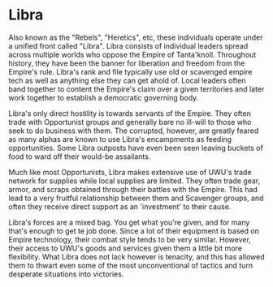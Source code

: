 # Libra
Also known as the "Rebels", "Heretics", etc, these individuals operate under a unified front called "Libra". Libra consists of individual leaders spread across multiple worlds who oppose the Empire of Tanta'knoll. Throughout history, they have been the banner for liberation and freedom from the Empire's rule.
Libra's rank and file typically use old or scavenged empire tech as well as anything else they can get ahold of. Local leaders often band together to content the Empire's claim over a given territories and later work together to establish a democratic governing body.

Libra's only direct hostility is towards servants of the Empire. They often trade with Opportunist groups and generally bare no ill-will to those who seek to do business with them. The corrupted, however, are greatly feared as many alphas are known to use Libra's encampments as feeding opportunities. Some Libra outposts have even been seen leaving buckets of food to ward off their would-be assailants.

Much like most Opportunists, Libra makes extensive use of UWU's trade network for supplies while local supplies are limited. They often trade gear, armor, and scraps obtained through their battles with the Empire. This had lead to a very fruitful relationship between them and Scavenger groups, and often they receive direct support as an 'investment' to their cause.

Libra's forces are a mixed bag. You get what you're given, and for many that's enough to get te job done. Since a lot of their equipment is based on Empire technology, their combat style tends to be very similar. However, their access to UWU's goods and services given them a little bit more flexibility. What Libra does not lack however is tenacity, and this has allowed them to thwart even some of the most unconventional of tactics and turn desperate situations into victories.
